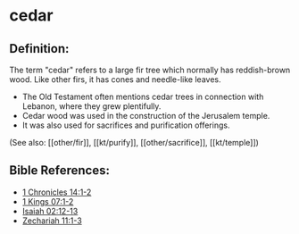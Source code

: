 # cedar #

## Definition: ##

The term "cedar" refers to a large fir tree which normally has reddish-brown wood. Like other firs, it has cones and needle-like leaves.

* The Old Testament often mentions cedar trees in connection with Lebanon, where they grew plentifully.
* Cedar wood was used in the construction of the Jerusalem temple.
* It was also used for sacrifices and purification offerings.

(See also: [[other/fir]], [[kt/purify]], [[other/sacrifice]], [[kt/temple]])

## Bible References: ##

* [1 Chronicles 14:1-2](en/tn/1ch/help/14/01)
* [1 Kings 07:1-2](en/tn/1ki/help/07/01)
* [Isaiah 02:12-13](en/tn/isa/help/02/12)
* [Zechariah 11:1-3](en/tn/zec/help/11/01)